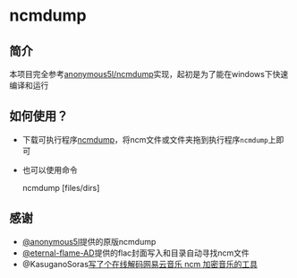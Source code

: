 # ncmdump

## 简介

本项目完全参考[anonymous5l/ncmdump](https://github.com/anonymous5l/ncmdump)实现，起初是为了能在windows下快速编译和运行


## 如何使用？

- 下载可执行程序[ncmdump](https://github.com/yoki123/ncmdump/releases)，将ncm文件或文件夹拖到执行程序`ncmdump`上即可
- 也可以使用命令

    ncmdump [files/dirs]

## 感谢

- [@anonymous5l](https://github.com/anonymous5l)提供的原版ncmdump
- [@eternal-flame-AD](https://github.com/eternal-flame-AD)提供的flac封面写入和目录自动寻找ncm文件
- @KasuganoSoras[写了个在线解码网易云音乐 ncm 加密音乐的工具](https://www.v2ex.com/t/491373)